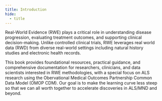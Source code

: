 ```yaml
---
title: Introduction
hide:
  - title
---
```


Real-World Evidence (RWE) plays a critical role in understanding disease progression, evaluating treatment outcomes, and supporting clinical decision-making. Unlike controlled clinical trials, RWE leverages real world data (RWD) from diverse real-world settings including natural history studies and electronic health records.

<!-- At the ALS Therapy Development Institute (ALS TDI), we have been at the forefront of ALS RWE through our long-running ALS Research Collaborative (ARC) study. We’ve added the expertise of **Dr. Danielle Boyce**, a nationally recognized RWE expert with decades of experience in patient registries, digital health technologies, and Electronic Health Records Data.  She is also a leader in the Observational Health Data Sciences and Informatics (OHDSI) community and co-teaches, "ME 250.782 Observational Health Research Methods on Medical Records" at Johns Hopkins University. We are also partnered with **Pat Dolan**, and his organization, *GeoALS*, leaders in geospatial analysis, to add maps to our ALS RWE toolkit.  Our other collaborators include Answer ALS and the Critical Path Institute, with whom we are harmonizing our data.-->

This book provides foundational resources, practical guidance, and comprehensive documentation for researchers, clinicians, and data scientists interested in RWE methodologies, with a special focus on ALS research using the Obervational Medical Outcomes Partnership Common Data Model (OMOP CDM). Our goal is to make the learning curve less steep so that we can all worth together to accelerate discoveries in ALS/MND and beyond.


